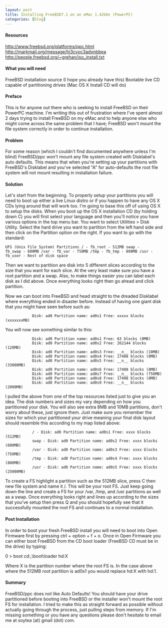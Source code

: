 ```yaml
---
layout: post
title: Installing FreeBSD7.1 on an eMac 1.42GHz (PowerPC)
categories: [blog]
---
```


#### Resources
http://www.freebsd.org/platforms/ppc.html
http://markmail.org/message/hj3cvoc3adxnbbea
http://people.freebsd.org/~grehan/iso_install.txt

#### What you will need
FreeBSD installation source (I hope you already have this)
Bootable live CD capable of partitioning drives (Mac OS X Install CD will do)

#### Preface
This is for anyone out there who is seeking to install FreeBSD on their PowerPC machine. I'm writing this out of frustration where I've spent almost 2 days trying to install FreeBSD on my eMac and to help anyone else who might come across the same problem that I have; FreeBSD won't mount the file system correctly in order to continue installation.

#### Problem
For some reason (which I couldn't find documented anywhere unless I'm blind) FreeBSD/ppc won't mount any file system created with Disklabel's auto defaults. This means that when you're setting up your partitions with FreeBSD's Disklabel and you've selected "A" for auto-defaults the root file system will not mount resulting in installation failure.

#### Solution
Let's start from the beginning. To properly setup your partitions you will need to boot up either a live Linux distro or if you happen to have any OS X CDs lying around that will work too. I'm going to base this off of using OS X to setup the disks. When you boot up the OS X installation CD (by holding down C) you will first select your language and then you'll notice you have various options in the top menu bar. You want to select Utilities > Disk Utility. Select the hard drive you want to partition from the left hand side and then click on the Partition option on the right. If you want to go with the standard:

<code>UFS (Unix File System) Partitions
/ - fb_root - 512MB
swap - fb_swap - 600MB
/var - fb_var - 750MB
/tmp - fb_tmp - 800MB
/usr - fb_user - Rest of disk space</code>

Then we want to partition are disk into 5 different slices according to the size that you want for each slice. At the very least make sure you have a root partition and a swap. Also, to make things easier you can label each disk as I did above. Once everything looks right then go ahead and click partition.

Now we can boot into FreeBSD and head straight to the dreaded Disklabel where everything ended in disaster before. Instead of having one giant disk that you might have seen before such as:

				Disk: ad0 Partition name: ad0s1 Free: xxxxx blocks (xxxxxxxMB)

You will now see something similar to this:

				Disk: ad0 Partition name: ad0s1 Free: 63 blocks (0MB)
				Disk: ad0 Partition name: ad0s2 Free: 262144 blocks (128MB)
				Disk: ad0 Partition name: ad0s3 Free: __n__ blocks (10MB)
				Disk: ad0 Partition name: ad0s4 Free: 17408 blocks (8MB)
				Disk: ad0 Partition name: ad0s5 Free: __n__ blocks (33000MB)
				Disk: ad0 Partition name: ad0s6 Free: 17408 blocks (8MB)
				Disk: ad0 Partition name: ad0s7 Free: __n__ blocks (750MB)
				Disk: ad0 Partition name: ad0s8 Free: 17408 blocks (8MB)
				Disk: ad0 Partition name: ad0s9 Free: __n__ blocks (2000MB)

I pulled the above from one of the top resources listed just to give you an idea. The disk numbers and sizes my vary depending on how you partitioned your disk. You will also see extra 8MB and 10MB partitions, don't worry about these, just ignore them. Just make sure you remember the sizes for which your partitioned your drive meaning your final disk layout should resemble this according to my map listed above:

				/ - Disk: ad0 Partition name: ad0s1 Free: xxxx blocks (512MB)
				swap - Disk: ad0 Partition name: ad0s2 Free: xxxx blocks (600MB)
				/var - Disk: ad0 Partition name: ad0s3 Free: xxxx blocks (750MB)
				/tmp - Disk: ad0 Partition name: ad0s4 Free: xxxx blocks (800MB)
				/usr - Disk: ad0 Partition name: ad0s5 Free: xxxx blocks (25000MB)

To create a FS highlight a partition such as the 512MB slice, press C then new file system and name it /. This will be your root FS. Just keep going down the line and create a FS for your /var, /tmp, and /usr partitions as well as a swap. Once everything looks right and lines up according to the sizes that you've setup then press Q and you should hopefully see that it successfully mounted the root FS and continues to a normal installation.

#### Post Installation
In order to boot your fresh FreeBSD install you will need to boot into Open Firmware first by pressing ctrl + option + f + o. Once in Open Firmware you can either boot FreeBSD from the CD boot loader (FreeBSD CD must be in the drive) by typing:

0 > boot cd:,\boot\loader hd:X

Where X is the partition number where the root FS is. In the case above where the 512MB root partition is ad0s1 you would replace hd:X with hd:1.

#### Summary
FreeBSD/ppc does not like Auto Defaults! You should have your drive partitioned before booting into FreeBSD or the installer won't mount the root FS for installation. I tried to make this as straight forward as possible without actually going through the process, just pulling steps from memory. If I'm missing something or you have any questions please don't hesitate to email me at soytea (at) gmail (dot) com.

